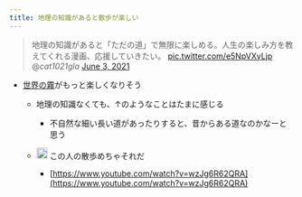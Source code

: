 ```yaml
---
title: 地理の知識があると散歩が楽しい
---
```



 > 
 > 地理の知識があると「ただの道」で無限に楽しめる。人生の楽しみ方を教えてくれる漫画、応援していきたい。 [pic.twitter.com/e5NpVXyLjp](https://t.co/e5NpVXyLjp)
 > @*cat1021gla* [June 3, 2021](https://twitter.com/cat1021gla/status/1400417081816870918?ref_src=twsrc%5Etfw)

* [世界の霧](%E4%B8%96%E7%95%8C%E3%81%AE%E9%9C%A7.md)がもっと楽しくなりそう
  * 地理の知識なくても、↑のようなことはたまに感じる
    
    * 不自然な細い長い道があったりすると、昔からある道なのかなーと思う
  * <img src='https://scrapbox.io/api/pages/blu3mo-public/axokxi/icon' alt='axokxi.icon' height="19.5"/> この人の散歩めちゃそれだ
    
    * [https://www.youtube.com/watch?v=wzJg6R62QRA](https://www.youtube.com/watch?v=wzJg6R62QRA)
